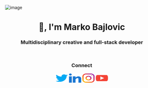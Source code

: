 ![image](https://github.com/arbitrarily/arbitrarily/assets/899183/8932095c-c7fc-4033-bfc6-2b0081ceb8bb)

<h1 align="center">👋, I'm Marko Bajlovic</h1>
<h3 align="center">Multidisciplinary creative and full-stack developer</h3>

<br />

<h3 align="center">Connect</h3>
<p align="center">
  <a href="https://twitter.com/desmosthenes" target="blank"><img align="center" src="https://raw.githubusercontent.com/arbitrarily/arbitrarily/master/twitter.svg" alt="desmosthenes" height="30" width="40" /></a>
  <a href="https://linkedin.com/in/markobajlovic" target="blank"><img align="center" src="https://raw.githubusercontent.com/arbitrarily/arbitrarily/master/linkedin.svg" alt="markobajlovic" height="30" width="40" /></a>
  <a href="https://instagram.com/markobajlovic" target="blank"><img align="center" src="https://raw.githubusercontent.com/arbitrarily/arbitrarily/master/insta.svg" alt="markobajlovic" height="30" width="40" /></a>
  <a href="https://www.youtube.com/@desmosthenes" target="blank"><img align="center" src="https://raw.githubusercontent.com/arbitrarily/arbitrarily/master/yt.svg" alt="desmosthenes" height="30" width="40" /></a>
</p>